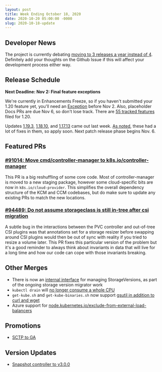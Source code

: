 ```yaml
---
layout: post
title: Week Ending October 18, 2020
date: 2020-10-20 05:00:00 -0000
slug: 2020-10-18-update
---
```


## Developer News

The project is currently debating [moving to 3 releases a year instead of 4](https://github.com/kubernetes/sig-release/issues/1290).  Definitely add your
thoughts on the Github Issue if this will affect your development process either way.

## Release Schedule

**Next Deadline: Nov 2: Final feature exceptions**

We're currently in Enhancements Freeze, so if you haven't submitted your 1.20 feature
yet, you'll need an [Exception](https://github.com/kubernetes/sig-release/blob/master/releases/release_phases.md#exceptions) before Nov 2.
Also, placeholder Docs PRs are
due Nov 6, so don't lose track.  There are [55 tracked features](http://bit.ly/k8s-1-20-enhancements)
 filed for 1.20.

Updates [1.19.3](https://github.com/kubernetes/kubernetes/blob/master/CHANGELOG/CHANGELOG-1.19.md#v1193), [1.18.10](https://github.com/kubernetes/kubernetes/blob/master/CHANGELOG/CHANGELOG-1.18.md#v11810), and [1.17.13](https://github.com/kubernetes/kubernetes/blob/master/CHANGELOG/CHANGELOG-1.17.md#v11713) came out last week.  [As noted](http://lwkd.info/2020/20201013), these had a
lot of fixes in them, so apply soon.  Next patch release phase begins Nov. 6.

## Featured PRs

### [#91014: Move cmd/controller-manager to k8s.io/controller-manager](https://github.com/kubernetes/kubernetes/pull/91014)

This PR is a big reshuffling of some core code. Most of controller-manager is moved to a new staging package, however some cloud-specific bits are now in `k8s.io/cloud-provider`. This simplifies the overall dependency structure of the KCM and CCM codebases, but do make sure to update any existing PRs to match the new locations.

### [#94489: Do not assume storageclass is still in-tree after csi migration](https://github.com/kubernetes/kubernetes/pull/94489)

A subtle bug in the interactions between the PVC controller and out-of-tree CSI plugins was that annotations set for a storage resizer before swapping around CSI plugins would then be out of sync with reality if you tried to resize a volume later. This PR fixes this particular version of the problem but it's a good reminder to always think about invariants in data that will live for a long time and how our code can cope with those invariants breaking.

## Other Merges

* There is now an [internal interface](https://github.com/kubernetes/kubernetes/pull/92459) for managing StorageVersions, as part of the ongoing storage version migrator work
* `kubectl drain` will [no longer consume a whole CPU](https://github.com/kubernetes/kubernetes/pull/95260)
* `get-kube.sh` and `get-kube-binaries.sh` now support [gsutil in addition to curl and wget](https://github.com/kubernetes/kubernetes/pull/95625)
* Azure support for [node.kubernetes.io/exclude-from-external-load-balancers](https://github.com/kubernetes/kubernetes/pull/95542)

## Promotions

* [SCTP to GA](https://github.com/kubernetes/kubernetes/pull/95566)

## Version Updates

* [Snapshot controller to v3.0.0](https://github.com/kubernetes/kubernetes/pull/95412)
